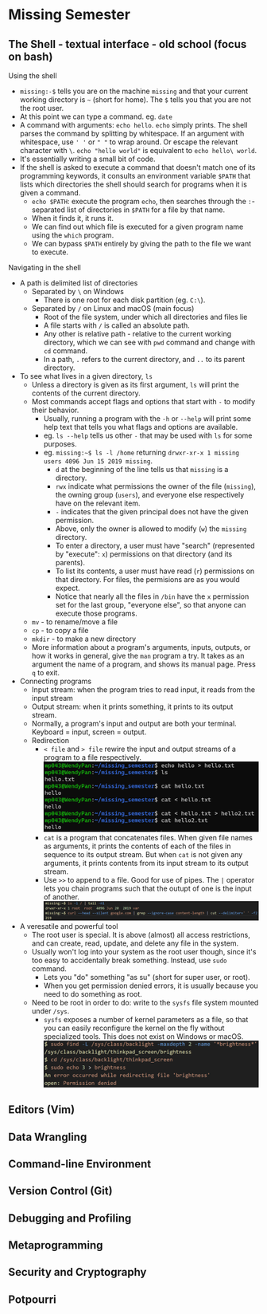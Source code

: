 # Missing Semester
## The Shell - textual interface - old school (focus on bash)
Using the shell
* ```missing:-$``` tells you are on the machine ```missing``` and that your current working directory is ```~``` (short for home). The ```$``` tells you that you are not the root user.
* At this point we can type a command. eg. ```date```
* A command with arguments: ```echo hello```. ```echo``` simply prints. The shell parses the command by splitting by whitespace. If an argument with whitespace, use ```' '``` or ```" "``` to wrap around. Or escape the relevant character with ```\```. ```echo "hello world"``` is equivalent to ```echo hello\ world```.
* It's essentially writing a small bit of code.
* If the shell is asked to execute a command that doesn't match one of its programming keywords, it consults an environment variable ```$PATH``` that lists which directories the shell should search for programs when it is given a command.
    * ```echo $PATH```: execute the program ```echo```, then searches through the ```:```-separated list of directories in ```$PATH``` for a file by that name. 
    * When it finds it, it runs it.
    * We can find out which file is executed for a given program name using the ```which``` program.
    * We can bypass ```$PATH``` entirely by giving the path to the file we want to execute.

Navigating in the shell
* A path is delimited list of directories
    * Separated by ```\``` on Windows
        * There is one root for each disk partition (eg. ```C:\```).
    * Separated by ```/``` on Linux and macOS (main focus)
        * Root of the file system, under which all directories and files lie
        * A file starts with ```/``` is called an absolute path.
        * Any other is relative path - relative to the current working directory, which we can see with ```pwd``` command and change with ```cd``` command.
        * In a path, ```.``` refers to the current directory, and ```..``` to its parent directory.
* To see what lives in a given directory, ```ls```
    * Unless a directory is given as its first argument, ```ls``` will print the contents of the current directory.
    * Most commands accept flags and options that start with ```-``` to modify their behavior.
        * Usually, running a program with the ```-h``` or ```--help``` will print some help text that tells you what flags and options are available.
        * eg. ```ls --help``` tells us other ```-``` that may be used with ```ls``` for some purposes.
        * eg. ```missing:~$ ls -l /home``` returning ```drwxr-xr-x 1 missing users 4096 Jun 15 2019 missing```. 
            * ```d``` at the beginning of the line tells us that ```missing``` is a directory.
            * ```rwx``` indicate what permissions the owner of the file (```missing```), the owning group (```users```), and everyone else respectively have on the relevant item.
            * ```-``` indicates that the given principal does not have the given permission.
            * Above, only the owner is allowed to modify (```w```) the ```missing``` directory.
            * To enter a directory, a user must have "search" (represented by "execute": ```x```) permissions on that directory (and its parents).
            * To list its contents, a user must have read (```r```) permissions on that directory. For files, the permisions are as you would expect.
            * Notice that nearly all the files in ```/bin``` have the ```x``` permission set for the last group, "everyone else", so that anyone can execute those programs.
    * ```mv``` - to rename/move a file
    * ```cp``` - to copy a file
    * ```mkdir``` - to make a new directory
    * More information about a program's arguments, inputs, outputs, or how it works in general, give the ```man``` program a try. It takes as an argument the name of a program, and shows its manual page. Press ```q``` to exit.
* Connecting programs
    * Input stream: when the program tries to read input, it reads from the input stream
    * Output stream: when it prints something, it prints to its output stream.
    * Normally, a program's input and output are both your terminal. Keyboard = input, screen = output.
    * Redirection
        * ```< file``` and ```> file``` rewire the input and output streams of a program to a file respectively.
        ![Alt text](shell_redirection.png)
        * ```cat``` is a program that concatenates files. When given file names as arguments, it prints the contents of each of the files in sequence to its output stream. But when ```cat``` is not given any arguments, it prints contents from its input stream to its output stream.
        * Use ```>>``` to append to a file. Good for use of pipes. The ```|``` operator lets you chain programs such that the outupt of one is the input of another.
        ![Alt text](shell_pipe.png)
* A veresatile and powerful tool
    * The root user is special. It is above (almost) all access restrictions, and can create, read, update, and delete any file in the system.
    * Usually won't log into your system as the root user though, since it's too easy to accidentally break something. Instead, use ```sudo``` command.
        * Lets you "do" something "as su" (short for super user, or root). 
        * When you get permission denied errors, it is usually because you need to do something as root.
    * Need to be root in order to do: write to the ```sysfs``` file system mounted under ```/sys```.
        * ```sysfs``` exposes a number of kernel parameters as a file, so that you can easily reconfigure the kernel on the fly without specialized tools. This does not exist on Windows or macOS.
        ![Alt text](shell_brightness_error.png)
## Editors (Vim)
## Data Wrangling
## Command-line Environment
## Version Control (Git)
## Debugging and Profiling
## Metaprogramming
## Security and Cryptography
## Potpourri